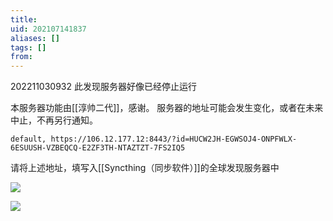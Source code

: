 ```yaml
---
title: 
uid: 202107141837
aliases: []
tags: []
from: 
---
```

202211030932
此发现服务器好像已经停止运行


本服务器功能由[[淳帅二代]]，感谢。
服务器的地址可能会发生变化，或者在未来中止，不再另行通知。


`default, https://106.12.177.12:8443/?id=HUCW2JH-EGWSOJ4-ONPFWLX-6ESUUSH-VZBEQCQ-E2ZF3TH-NTAZTZT-7FS2IQ5`

请将上述地址，填写入[[Syncthing（同步软件）]]的全球发现服务器中


![](https://gitee.com/cyddgi/picture-store/raw/master/img/20210714184052.jpg)


![](https://gitee.com/cyddgi/picture-store/raw/master/img/20210714184117.jpg)